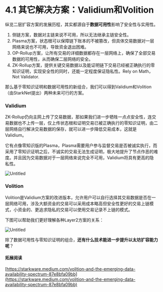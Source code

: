 # 4.1 其它解决方案：Validium和Volition

纵览二层扩容方案的发展历程，其实都源自于**数据可用性**影响了安全性与实用性。

1. 侧链方案，数据对主链来说不可用，所以无法继承主链安全性。
2. Plasma方案，状态根可以保障链下账本的不被篡改，但具体交易数据对一层网络来说也不可用，导致资金退出困难。
3. OP-Rollup方案，让所有交易的详细数据都存在一层网络上，确保了全部交易数据的可用性，从而确保二层网络的安全。
4. ZK-Rollup方案，提供关键交易数据以及能证明链下交易已经被正确执行的零知识证明，实现安全性的同时，还能一定程度保证隐私性。Rely on Math，Not Validator.

那么基于零知识证明和数据可用性的新组合，我们可以得到Validium和Volition（由StarkNet提出）两种未来可行的方案。

### Validium

ZK-Rollup仍向主网上传了交易数据，那如果我们进一步牺牲一点点安全性，连交易数据也不上传一层，仅上传状态根和证明交易已被正确执行的零知识证明，由二层网络自行解决交易数据的保存，就可以进一步降低交易成本，这就是Validium。

它有点像零知识版的Plasma，Plasma需要用户参与监督交易是否被诚实执行，而采用了零知识证明之后，不诚实的交易无法生成证明，极大地提升了节点作恶的难度。并且因为交易数据对于一层网络来说完全不可用，Validium将具有更高的隐私性。



![Untitled](https://www.notion.so/image/https%3A%2F%2Fs3-us-west-2.amazonaws.com%2Fsecure.notion-static.com%2Fd16f89f3-0ad1-4610-9da1-63c4e777014a%2FUntitled.png?id=c050eea7-ce86-4609-ad0d-494774ee3108\&table=block\&spaceId=b1dd17ad-aa83-4faf-9395-5329c519d830\&width=2000\&userId=e298088e-2c93-42ed-870b-b44d950d1eae\&cache=v2)

### Volition

Volition是Validium方案的改进版本，允许用户可以自行选择其交易数据是否在一层网络可用，涉及大额资金的交易可以采用成本略高但安全性更好的交易上链模式，小资金的、更追求隐私的交易可以使用交易记录不上链的模式。

下图可以帮助我们更好理解各种Layer2方案的关系：

![Untitled](https://miro.medium.com/v2/resize:fit:720/format:webp/1\*yDVoAGM1\_TaQzhK05SIyaQ.png)

除了数据可用性与零知识证明的组合，**还有什么技术能进一步提升以太坊扩容能力呢**？



#### 拓展阅读

[https://starkware.medium.com/volition-and-the-emerging-data-availability-spectrum-87e8bfa09bb](https://starkware.medium.com/volition-and-the-emerging-data-availability-spectrum-87e8bfa09bb)

